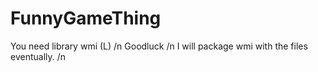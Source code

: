 # FunnyGameThing

You need library wmi (L) /n
Goodluck /n
I will package wmi with the files eventually. /n

